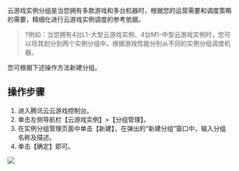 云游戏实例分组是当您拥有多款游戏和多台机器时，根据您的运营需要和调度策略的需要，精细化进行云游戏实例调度的参考依据。
>?例如：当您拥有4台L1-大型云游戏实例、4台M1-中型云游戏实例时，您可以将其划分到两个实例分组中，根据游戏性能分别从不同的实例分组调度机器。

您可根据下述操作方法新建分组。 

## 操作步骤
1. 进入腾讯云云游戏控制台。
2. 单击左侧导航栏【云游戏实例】>【分组管理】。
3. 在实例分组管理页面中单击【新建】，在弹出的“新建分组”窗口中，输入分组名称及描述。
4. 单击【确定】即可。

![](https://main.qcloudimg.com/raw/77adc34a0b3e724e16ab180af2ed9597.png)
